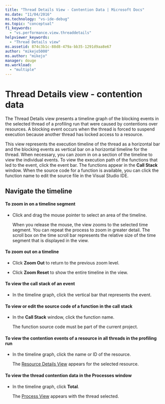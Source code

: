 ```yaml
---
title: "Thread Details View - Contention Data | Microsoft Docs"
ms.date: "11/04/2016"
ms.technology: "vs-ide-debug"
ms.topic: "conceptual"
f1_keywords: 
  - "vs.performance.view.threaddetails"
helpviewer_keywords: 
  - "Thread Details view"
ms.assetid: 874c3b1c-88d8-479a-bb35-1291d9aa8e67
author: "mikejo5000"
ms.author: "mikejo"
manager: douge
ms.workload: 
  - "multiple"
---
```

# Thread Details view - contention data
The Thread Details view presents a timeline graph of the blocking events in the selected thread of a profiling run that were caused by contentions over resources. A blocking event occurs when the thread is forced to suspend execution because another thread has locked access to a resource.  
  
 This view represents the execution timeline of the thread as a horizontal bar and the blocking events as vertical bar on a horizontal timeline for the thread. When necessary, you can zoom in on a section of the timeline to view the individual events. To view the execution path of the functions that led to the event, click the event bar. The functions appear in the **Call Stack** window. When the source code for a function is available, you can click the function name to edit the source file in the Visual Studio IDE.  
  
## Navigate the timeline  
  
#### To zoom in on a timeline segment  
  
-   Click and drag the mouse pointer to select an area of the timeline.  
  
     When you release the mouse, the view zooms to the selected time segment. You can repeat the process to zoom in greater detail. The scroll box on the time scroll bar represents the relative size of the time segment that is displayed in the view.  
  
#### To zoom out on a timeline  
  
-   Click **Zoom Out** to return to the previous zoom level.  
  
-   Click **Zoom Reset** to show the entire timeline in the view.  
  
#### To view the call stack of an event  
  
-   In the timeline graph, click the vertical bar that represents the event.  
  
#### To view or edit the source code of a function in the call stack  
  
- In the **Call Stack** window, click the function name.  
  
  The function source code must be part of the current project.  
  
#### To view the contention events of a resource in all threads in the profiling run  
  
-   In the timeline graph, click the name or ID of the resource.  
  
     The [Resource Details View](../profiling/resource-details-view-contention-data.md) appears for the selected resource.  
  
#### To view the thread contention data in the Processes window  
  
-   In the timeline graph, click **Total**.  
  
     The [Process View](../profiling/process-view-contention-data.md) appears with the thread selected.
